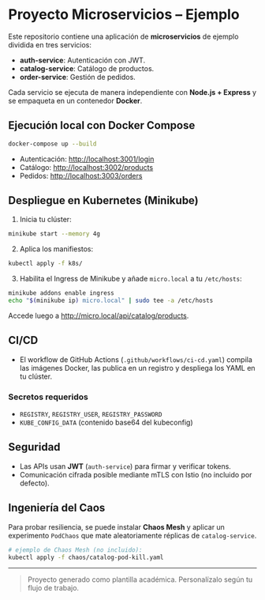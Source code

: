# Proyecto Microservicios – Ejemplo

Este repositorio contiene una aplicación de **microservicios** de ejemplo dividida en tres servicios:
- **auth-service**: Autenticación con JWT.
- **catalog-service**: Catálogo de productos.
- **order-service**: Gestión de pedidos.

Cada servicio se ejecuta de manera independiente con **Node.js + Express** y se empaqueta en un contenedor **Docker**.

## Ejecución local con Docker Compose

```bash
docker-compose up --build
```

- Autenticación: <http://localhost:3001/login>
- Catálogo: <http://localhost:3002/products>
- Pedidos: <http://localhost:3003/orders>

## Despliegue en Kubernetes (Minikube)

1. Inicia tu clúster:

```bash
minikube start --memory 4g
```

2. Aplica los manifiestos:

```bash
kubectl apply -f k8s/
```

3. Habilita el Ingress de Minikube y añade `micro.local` a tu `/etc/hosts`:

```bash
minikube addons enable ingress
echo "$(minikube ip) micro.local" | sudo tee -a /etc/hosts
```

Accede luego a <http://micro.local/api/catalog/products>.

## CI/CD

- El workflow de GitHub Actions (`.github/workflows/ci-cd.yaml`) compila las imágenes Docker,
  las publica en un registro y despliega los YAML en tu clúster.

### Secretos requeridos

- `REGISTRY`, `REGISTRY_USER`, `REGISTRY_PASSWORD`
- `KUBE_CONFIG_DATA` (contenido base64 del kubeconfig)

## Seguridad

- Las APIs usan **JWT** (`auth-service`) para firmar y verificar tokens.
- Comunicación cifrada posible mediante mTLS con Istio (no incluido por defecto).

## Ingeniería del Caos

Para probar resiliencia, se puede instalar **Chaos Mesh** y aplicar un experimento `PodChaos`
que mate aleatoriamente réplicas de `catalog-service`.

```bash
# ejemplo de Chaos Mesh (no incluido):
kubectl apply -f chaos/catalog-pod-kill.yaml
```

---
> Proyecto generado como plantilla académica. Personalízalo según tu flujo de trabajo.
